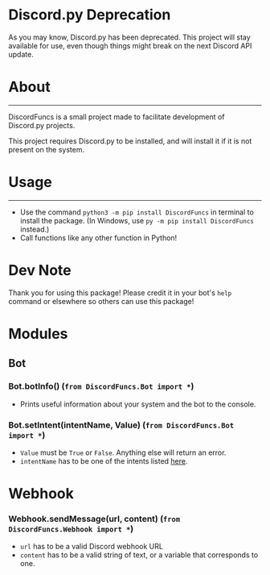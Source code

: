 # Discord.py Deprecation
As you may know, Discord.py has been deprecated. This project will stay available for use, even though things might break on the next Discord API update.


# About
---

DiscordFuncs is a small project made to facilitate development of Discord.py projects.

This project requires Discord.py to be installed, and will install it if it is not present on the system.

# Usage
---
- Use the command `python3 -m pip install DiscordFuncs` in terminal to install the package. (In Windows, use `py -m pip install DiscordFuncs` instead.)
- Call functions like any other function in Python! 

# Dev Note
Thank you for using this package! Please credit it in your bot's `help` command or elsewhere so others can use this package!

# Modules

## Bot

### Bot.botInfo() (`from DiscordFuncs.Bot import *`)
- Prints useful information about your system and the bot to the console.

### Bot.setIntent(intentName, Value) (`from DiscordFuncs.Bot import *`)
- `Value` must be `True` or `False`. Anything else will return an error.
- `intentName` has to be one of the intents listed [here](https://discord.com/developers/docs/topics/gateway#gateway-intents).

# Webhook
### Webhook.sendMessage(url, content) (`from DiscordFuncs.Webhook import *`)
- `url` has to be a valid Discord webhook URL
- `content` has to be a valid string of text, or a variable that corresponds to one.
